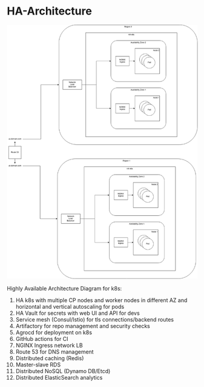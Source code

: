 # HA-Architecture

![image](https://github.com/B1aZer/HA-Architecture/blob/main/Untitled%20Diagram.drawio(10).png?raw=true)

Highly Available Architecture Diagram for k8s:

1. HA k8s with multiple CP nodes and worker nodes in different AZ and horizontal and vertical autoscaling for pods
2. HA Vault for secrets with web UI and API for devs
3. Service mesh (Consul/Istio) for tls connections/backend routes
4. Artifactory for repo management and security checks
5. Agrocd for deployment on k8s
6. GitHub actions for CI
7. NGINX Ingress network LB
8. Route 53 for DNS management
9. Distributed caching (Redis)
10. Master-slave RDS
11. Distributed NoSQL (Dynamo DB/Etcd)
12. Distributed ElasticSearch analytics
